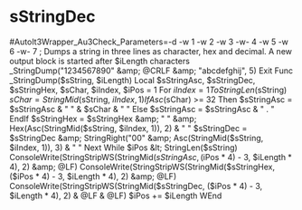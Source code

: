 # sStringDec
#AutoIt3Wrapper_Au3Check_Parameters=-d -w 1 -w 2 -w 3 -w- 4 -w 5 -w 6 -w- 7  ; Dumps a string in three lines as character, hex and decimal. A new output block is started after $iLength characters  _StringDump("1234567890" &amp; @CRLF &amp; "abcdefghij", 5) Exit  Func _StringDump($sString, $iLength)      Local $sStringAsc, $sStringDec, $sStringHex, $sChar, $iIndex, $iPos = 1     For $iIndex = 1 To StringLen($sString)         $sChar = StringMid($sString, $iIndex, 1)         If Asc($sChar) >= 32 Then             $sStringAsc = $sStringAsc &amp; "  " &amp; $sChar &amp; " "         Else             $sStringAsc = $sStringAsc &amp; "  . "         EndIf         $sStringHex = $sStringHex &amp; " " &amp; Hex(Asc(StringMid($sString, $iIndex, 1)), 2) &amp; " "         $sStringDec = $sStringDec &amp; StringRight("00" &amp; Asc(StringMid($sString, $iIndex, 1)), 3) &amp; " "     Next     While $iPos &lt; StringLen($sString)         ConsoleWrite(StringStripWS(StringMid($sStringAsc, ($iPos * 4) - 3, $iLength * 4), 2) &amp; @LF)         ConsoleWrite(StringStripWS(StringMid($sStringHex, ($iPos * 4) - 3, $iLength * 4), 2) &amp; @LF)         ConsoleWrite(StringStripWS(StringMid($sStringDec, ($iPos * 4) - 3, $iLength * 4), 2) &amp; @LF &amp; @LF)         $iPos += $iLength     WEnd
